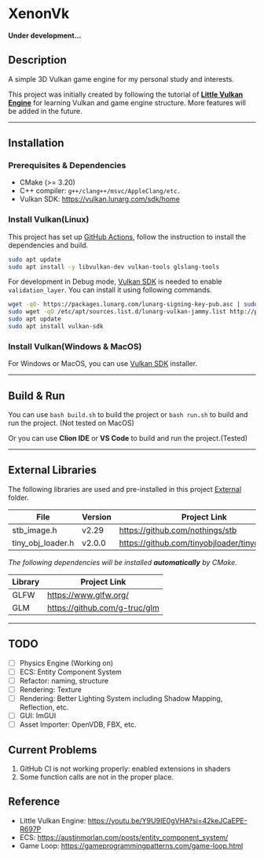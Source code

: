 # XenonVk

**Under development...**

## Description

A simple 3D Vulkan game engine for my personal study and interests.

This project was initially created by following the tutorial
of [**Little Vulkan Engine**](https://youtu.be/Y9U9IE0gVHA?si=42keJCaEPE-R697P) 
for learning Vulkan and game engine structure.
More features will be added in the future.

------

## Installation

### Prerequisites & Dependencies

- CMake (>= 3.20)
- C++ compiler: ```g++/clang++/msvc/AppleClang/etc.```
- Vulkan SDK: https://vulkan.lunarg.com/sdk/home

### Install Vulkan(Linux)

This project has set up [GitHub Actions](.github/workflows/cmake-build-win-linux.yml),
follow the instruction to install the dependencies and build.

```bash    
sudo apt update
sudo apt install -y libvulkan-dev vulkan-tools glslang-tools
```

For development in Debug
mode, [Vulkan SDK](https://vulkan.lunarg.com/doc/view/latest/linux/getting_started_ubuntu.html#vulkan-sdk-layers) is
needed to enable `validation_layer`.
You can install it using following commands.

```bash
wget -qO- https://packages.lunarg.com/lunarg-signing-key-pub.asc | sudo tee /etc/apt/trusted.gpg.d/lunarg.asc
sudo wget -qO /etc/apt/sources.list.d/lunarg-vulkan-jammy.list http://packages.lunarg.com/vulkan/lunarg-vulkan-jammy.list
sudo apt update
sudo apt install vulkan-sdk
```

### Install Vulkan(Windows & MacOS)

For Windows or MacOS, you can use [Vulkan SDK](https://vulkan.lunarg.com/) installer.


------

## Build & Run

You can use `bash build.sh` to build the project or `bash run.sh` to build and run the project. (Not tested on MacOS)

Or you can use **Clion IDE** or **VS Code** to build and run the project.(Tested)


-----

## External Libraries

The following libraries are used and pre-installed in this project [External](./external) folder.

| File              | Version | Project Link                                   |
|-------------------|---------|------------------------------------------------|
| stb_image.h       | v2.29   | https://github.com/nothings/stb                |
| tiny_obj_loader.h | v2.0.0  | https://github.com/tinyobjloader/tinyobjloader |

_The following dependencies will be installed **automatically** by CMake._

| Library | Project Link                  |
|---------|-------------------------------|
| GLFW    | https://www.glfw.org/         |
| GLM     | https://github.com/g-truc/glm |

------

## TODO

- [ ] Physics Engine (Working on)
- [ ] ECS: Entity Component System
- [ ] Refactor: naming, structure
- [ ] Rendering: Texture
- [ ] Rendering: Better Lighting System including Shadow Mapping, Reflection, etc.
- [ ] GUI: ImGUI
- [ ] Asset Importer: OpenVDB, FBX, etc.

## Current Problems

1. GitHub CI is not working properly: enabled extensions in shaders
2. Some function calls are not in the proper place.

## Reference

- Little Vulkan Engine: https://youtu.be/Y9U9IE0gVHA?si=42keJCaEPE-R697P
- ECS: https://austinmorlan.com/posts/entity_component_system/
- Game Loop: https://gameprogrammingpatterns.com/game-loop.html